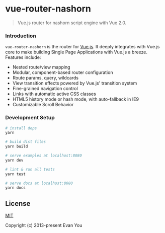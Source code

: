 # vue-router-nashorn 

> Vue.js router for nashorn script engine with Vue 2.0.

### Introduction

`vue-router-nashorn` is the router for [Vue.js](http://vuejs.org). It deeply integrates with Vue.js core to make building Single Page Applications with Vue.js a breeze. Features include:

- Nested route/view mapping
- Modular, component-based router configuration
- Route params, query, wildcards
- View transition effects powered by Vue.js' transition system
- Fine-grained navigation control
- Links with automatic active CSS classes
- HTML5 history mode or hash mode, with auto-fallback in IE9
- Customizable Scroll Behavior

### Development Setup

``` bash
# install deps
yarn

# build dist files
yarn build

# serve examples at localhost:8080
yarn dev

# lint & run all tests
yarn test

# serve docs at localhost:8080
yarn docs
```

## License

[MIT](http://opensource.org/licenses/MIT)

Copyright (c) 2013-present Evan You


